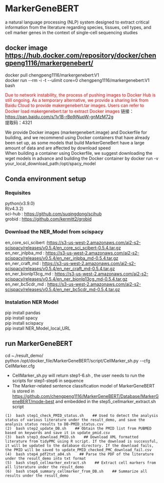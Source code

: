 # MarkerGeneBERT
a natural language processing (NLP) system designed to extract critical information from the literature regarding species, tissues, cell types, and cell marker genes in the context of single-cell sequencing studies

## docker image <https://hub.docker.com/repository/docker/chengpeng1116/markergenebert/>
docker pull chengpeng1116/markergenebert:V1<br> 
docker run  --rm -i -t  --ulimit core=0   chengpeng1116/markergenebert:V1 bash<br> 

<span style="color: red;">Due to network instability, the process of pushing images to Docker Hub is still ongoing. As a temporary alternative, we provide a sharing link from Baidu Cloud to provide makergenebert.tar images. Users can refer to Docker load makergenebert.tar to extract Docker images</span>
链接：https://pan.baidu.com/s/1v1B-rBp9jNupW-gnMzM72g <br> 
提取码：4321 <br> 

We provide Docker images (markergenebert.image) and Dockerfile for building, and we recommend using Docker containers that have already been set up, as some models that build MarkerGeneBert have a large amount of data and are affected by download speed<br> 
When building a container using Dockerfile, we suggest downloading the wget models in advance and building the Docker container by docker run -v your_local_download_path:/opt/spacy_model 
## Conda environment setup
### Requisites
python(v3.9.0)<br>
R(v4.3.2)<br>
sci-hub : https://github.com/suqingdong/scihub<br>
grobid : https://github.com/kermitt2/grobid<br>

### Download the NER_Model from scispacy
en_core_sci_scibert :https://s3-us-west-2.amazonaws.com/ai2-s2-scispacy/releases/v0.5.4/en_core_sci_scibert-0.5.4.tar.gz<br>
en_ner_jnlpba_md : https://s3-us-west-2.amazonaws.com/ai2-s2-scispacy/releases/v0.5.4/en_ner_jnlpba_md-0.5.4.tar.gz<br>
en_ner_craft_md : https://s3-us-west-2.amazonaws.com/ai2-s2-scispacy/releases/v0.5.4/en_ner_craft_md-0.5.4.tar.gz<br>
en_ner_bionlp13cg_md : https://s3-us-west-2.amazonaws.com/ai2-s2-scispacy/releases/v0.5.4/en_ner_bionlp13cg_md-0.5.4.tar.gz<br>
en_ner_bc5cdr_md : https://s3-us-west-2.amazonaws.com/ai2-s2-scispacy/releases/v0.5.4/en_ner_bc5cdr_md-0.5.4.tar.gz<br>

### Instalation NER Model
pip install pandas<br>
pip install spacy<br>
pip install scispacy<br>
pip install NER_Model_local_URL<br>



##  run MarkerGeneBERT
cd ~./result_demo/<br>
python /opt/docker_file/MarkerGeneBERT/script/CellMarker_sh.py --cfg CellMarker.cfg<br> 
- CellMarker_sh.py will return step1-6.sh , the user needs to run the scripts for step1-step6 in sequence
- The Marker-related sentence classification model of MarkerGeneBERT is stored in https://github.com/chengpeng1116/MarkerGeneBERT/Database/MarkerGeneBERT/mode-best and embedded in the step5_cellmarker_extract.sh script
```
(1)  bash step1_check_PMID_status.sh    ## Used to detect the analysis status of various literature under the result_demo, and save the analysis status results to DB-PMID_status.csv 
(2)  bash step2_update_DB.sh    ## Obtain the PMID list from PUBMED based on keywords and save it in update_pmid.csv
(3)  bash step3_download_PMID.sh    ## Download XML formatted literature from tidyPMC using R script. If the download is successful, it will be updated to the database directory. If the download fails, the PMID will be saved to update_PMID_checked_PMC_download_fail.csv
(4)  bash step4_pdf2txt_a04.sh    ## Parse the PDF of the literature under the result_demo into txt format
(5)  bash step5_cellmarker_extract.sh    ## Extract cell markers from all literature under the result_demo
(6)  bash step6_summary_cellmarker_from_DB.sh    ## Summarize all results under the result_demo
```





